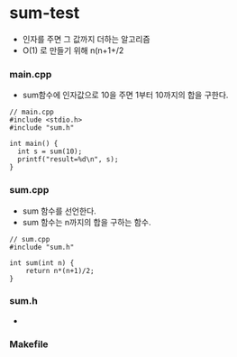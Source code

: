 # sum-test
- 인자를 주면 그 값까지 더하는 알고리즘
- O(1) 로 만들기 위해 n(n+1+/2
  
### main.cpp
- sum함수에 인자값으로 10을 주면 1부터 10까지의 합을 구한다.
```
// main.cpp
#include <stdio.h>
#include "sum.h"

int main() {
  int s = sum(10);
  printf("result=%d\n", s);
}
```

### sum.cpp
- sum 함수를 선언한다.
- sum 함수는 n까지의 합을 구하는 함수.
``` 
// sum.cpp
#include "sum.h"

int sum(int n) {
	return n*(n+1)/2;
}
```

### sum.h
- 
### Makefile

